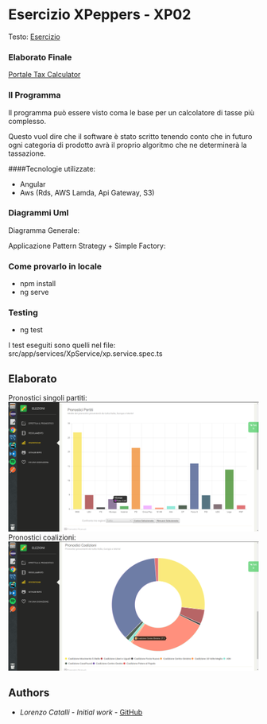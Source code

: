 # Esercizio XPeppers - XP02

Testo: [Esercizio](https://github.com/xpeppers/sales-taxes-problem)

### Elaborato Finale
[Portale Tax Calculator](link)

### Il Programma

Il programma può essere visto coma le base per un calcolatore di tasse più
complesso. 

Questo vuol dire che il software è stato scritto tenendo conto che 
in futuro ogni categoria di prodotto avrà il proprio algoritmo che ne determinerà
la tassazione.

####Tecnologie utilizzate: 
- Angular 
- Aws (Rds, AWS Lamda, Api Gateway, S3)

### Diagrammi Uml

Diagramma Generale:


Applicazione Pattern Strategy + Simple Factory:


### Come provarlo in locale

- npm install
- ng serve

### Testing

- ng test 

I test eseguiti sono quelli nel file: src/app/services/XpService/xp.service.spec.ts

## Elaborato 
Pronostici singoli partiti:
![alt prova](/src/assets/GitHub-img/git1.png)
Pronostici coalizioni: 
![alt prova](/src/assets/GitHub-img/git3.png)

## Authors

* *Lorenzo Catalli* - *Initial work* - [GitHub](https://github.com/LorCat9)
